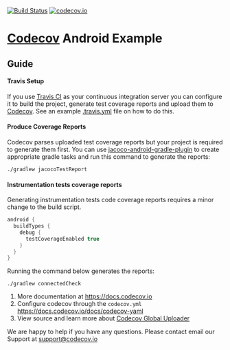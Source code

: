
[![Build Status](https://travis-ci.org/TonyTangAndroid/HelloCodeCoverage.svg?branch=master)](https://travis-ci.org/TonyTangAndroid/HelloCodeCoverage)
[![codecov.io](https://codecov.io/github/TonyTangAndroid/HelloCodeCoverage/branch/master/graph/badge.svg)](https://codecov.io/github/TonyTangAndroid/HelloCodeCoverage)
# [Codecov](https://codecov.io) Android Example
## Guide
#### Travis Setup
If you use [Travis CI](https://travis-ci.org) as your continuous integration server you can
configure it to build the project, generate test coverage reports and upload them to
[Codecov](https://codecov.io). See an example [.travis.yml](.travis.yml) file on how to do this.
#### Produce Coverage Reports
Codecov parses uploaded test coverage reports but your project is required to generate them first.
You can use [jacoco-android-gradle-plugin](https://github.com/arturdm/jacoco-android-gradle-plugin)
to create appropriate gradle tasks and run this command to generate the reports:

```
./gradlew jacocoTestReport
```

#### Instrumentation tests coverage reports

Generating instrumentation tests code coverage reports requires a minor change to the build script.

```groovy
android {
  buildTypes {
    debug {
      testCoverageEnabled true
    }
  }
}
```

Running the command below generates the reports: 

```
./gradlew connectedCheck
```

1. More documentation at https://docs.codecov.io
2. Configure codecov through the `codecov.yml`  https://docs.codecov.io/docs/codecov-yaml
3. View source and learn more about [Codecov Global Uploader](https://github.com/codecov/codecov-bash)

We are happy to help if you have any questions. Please contact email our Support at [support@codecov.io](mailto:support@codecov.io)
